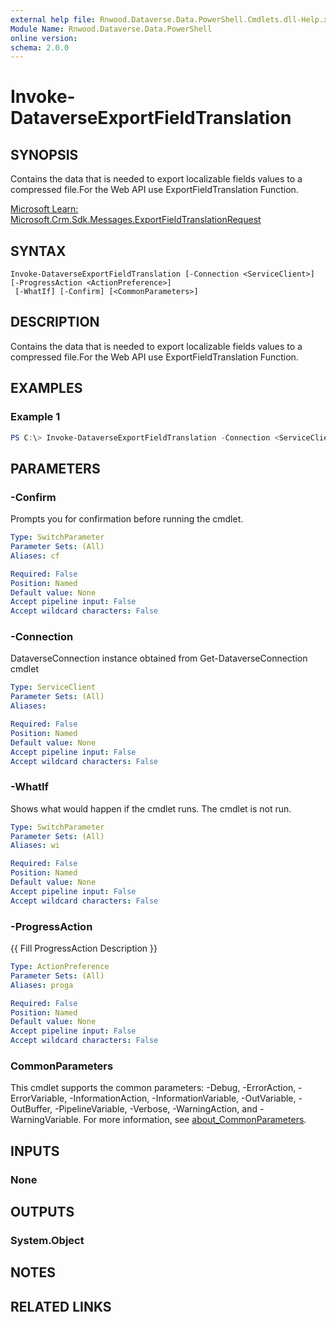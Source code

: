 ```yaml
---
external help file: Rnwood.Dataverse.Data.PowerShell.Cmdlets.dll-Help.xml
Module Name: Rnwood.Dataverse.Data.PowerShell
online version:
schema: 2.0.0
---
```


# Invoke-DataverseExportFieldTranslation

## SYNOPSIS
Contains the data that is needed to export localizable fields values to a compressed file.For the Web API use ExportFieldTranslation Function.

[Microsoft Learn: Microsoft.Crm.Sdk.Messages.ExportFieldTranslationRequest](https://learn.microsoft.com/en-us/dotnet/api/microsoft.crm.sdk.messages.ExportFieldTranslationRequest?view=dataverse-sdk-latest)

## SYNTAX

```
Invoke-DataverseExportFieldTranslation [-Connection <ServiceClient>] [-ProgressAction <ActionPreference>]
 [-WhatIf] [-Confirm] [<CommonParameters>]
```

## DESCRIPTION
Contains the data that is needed to export localizable fields values to a compressed file.For the Web API use ExportFieldTranslation Function.

## EXAMPLES

### Example 1
```powershell
PS C:\> Invoke-DataverseExportFieldTranslation -Connection <ServiceClient>
```

## PARAMETERS

### -Confirm
Prompts you for confirmation before running the cmdlet.

```yaml
Type: SwitchParameter
Parameter Sets: (All)
Aliases: cf

Required: False
Position: Named
Default value: None
Accept pipeline input: False
Accept wildcard characters: False
```

### -Connection
DataverseConnection instance obtained from Get-DataverseConnection cmdlet

```yaml
Type: ServiceClient
Parameter Sets: (All)
Aliases:

Required: False
Position: Named
Default value: None
Accept pipeline input: False
Accept wildcard characters: False
```

### -WhatIf
Shows what would happen if the cmdlet runs. The cmdlet is not run.

```yaml
Type: SwitchParameter
Parameter Sets: (All)
Aliases: wi

Required: False
Position: Named
Default value: None
Accept pipeline input: False
Accept wildcard characters: False
```

### -ProgressAction
{{ Fill ProgressAction Description }}

```yaml
Type: ActionPreference
Parameter Sets: (All)
Aliases: proga

Required: False
Position: Named
Default value: None
Accept pipeline input: False
Accept wildcard characters: False
```

### CommonParameters
This cmdlet supports the common parameters: -Debug, -ErrorAction, -ErrorVariable, -InformationAction, -InformationVariable, -OutVariable, -OutBuffer, -PipelineVariable, -Verbose, -WarningAction, and -WarningVariable. For more information, see [about_CommonParameters](http://go.microsoft.com/fwlink/?LinkID=113216).

## INPUTS

### None
## OUTPUTS

### System.Object
## NOTES

## RELATED LINKS
